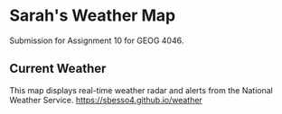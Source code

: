 # Sarah's Weather Map
Submission for Assignment 10 for GEOG 4046.

## Current Weather
This map displays real-time weather radar and alerts from the National Weather Service. 
<https://sbesso4.github.io/weather>
